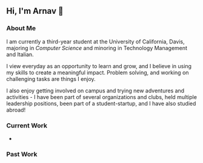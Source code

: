 ## Hi, I'm Arnav 👋

### About Me

I am currently a third-year student at the University of California, Davis, majoring in *Computer Science* and minoring in Technology Management and Italian. 

I view everyday as an opportunity to learn and grow, and I believe in using my skills to create a meaningful impact. Problem solving, and working on challenging tasks are things I enjoy.

I also enjoy getting involved on campus and trying new adventures and activities - I have been part of several organizations and clubs, held multiple leadership positions, been part of a student-startup, and I have also studied abroad!

### Current Work

* 

### Past Work


<!--
**Arnav33R/Arnav33R** is a ✨ _special_ ✨ repository because its `README.md` (this file) appears on your GitHub profile.

Here are some ideas to get you started:

- 🔭 I’m currently working on ...
- 🌱 I’m currently learning ...
- 👯 I’m looking to collaborate on ...
- 🤔 I’m looking for help with ...
- 💬 Ask me about ...
- 📫 How to reach me: ...
- 😄 Pronouns: ...
- ⚡ Fun fact: ...
-->
